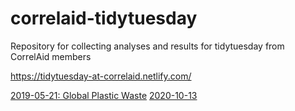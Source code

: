 # correlaid-tidytuesday
Repository for collecting analyses and results for tidytuesday from CorrelAid members


https://tidytuesday-at-correlaid.netlify.com/

[2019-05-21: Global Plastic Waste](https://correlaid.github.io/2019-05-21)
[2020-10-13 ](https://correlaid.github.io/2020-10-13)
